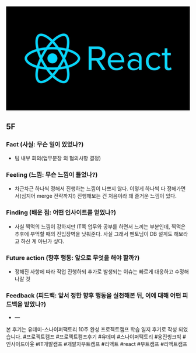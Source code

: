 ![img_react.png](../assets/img_react.png)

## 5F

### Fact (사실: 무슨 일이 있었나?)

- 팀 내부 회의(업무분장 외 협의사항 결정)

### Feeling (느낌: 무슨 느낌이 들었나?)

- 차근차근 하나씩 정해서 진행하는 느낌이 나쁘지 않다. 이렇게 하나씩 다 정해가면서(심지어 merge 전략까지!) 진행해보는 건 처음이라 꽤 즐거운 느낌이 있다.

### Finding (배운 점: 어떤 인사이트를 얻었나?)

- 사실 찍먹의 느낌이 강하지만 IT쪽 업무와 공부를 하면서 느끼는 부분인데, 찍먹은 추후에 부먹할 때의 진입장벽을 낮춰준다. 사실 그래서 멘토님이 DB 설계도 해보라고 하신 게 아닌가 싶다.

### Future action (향후 행동: 앞으로 무엇을 해야 할까?)

- 정해진 사항에 따라 작업 진행하되 추가로 발생되는 이슈는 빠르게 대응하고 수정해 나갈 것

### Feedback (피드백: 앞서 정한 향후 행동을 실천해본 뒤, 이에 대해 어떤 피드백을 받았나?)

- —

본 후기는 유데미-스나이퍼팩토리 10주 완성 프로젝트캠프 학습 일지 후기로 작성 되었습니다. #프로젝트캠프 #프로젝트캠프후기 #유데미 #스나이퍼팩토리 #웅진씽크빅 #인사이드아웃 #IT개발캠프 #개발자부트캠프 #리액트 #react #부트캠프 #리액트캠프
